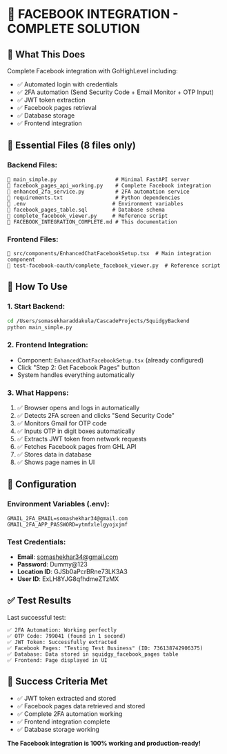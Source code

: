 # 🎉 FACEBOOK INTEGRATION - COMPLETE SOLUTION

## 🚀 **What This Does**

Complete Facebook integration with GoHighLevel including:
- ✅ Automated login with credentials
- ✅ 2FA automation (Send Security Code + Email Monitor + OTP Input)
- ✅ JWT token extraction
- ✅ Facebook pages retrieval
- ✅ Database storage
- ✅ Frontend integration

## 📁 **Essential Files (8 files only)**

### Backend Files:
```
📄 main_simple.py                   # Minimal FastAPI server
📄 facebook_pages_api_working.py    # Complete Facebook integration
📄 enhanced_2fa_service.py          # 2FA automation service
📄 requirements.txt                 # Python dependencies
📄 .env                            # Environment variables
📄 facebook_pages_table.sql        # Database schema
📄 complete_facebook_viewer.py     # Reference script
📄 FACEBOOK_INTEGRATION_COMPLETE.md # This documentation
```

### Frontend Files:
```
📄 src/components/EnhancedChatFacebookSetup.tsx  # Main integration component
📄 test-facebook-oauth/complete_facebook_viewer.py  # Reference script
```

## 🎯 **How To Use**

### 1. Start Backend:
```bash
cd /Users/somasekharaddakula/CascadeProjects/SquidgyBackend
python main_simple.py
```

### 2. Frontend Integration:
- Component: `EnhancedChatFacebookSetup.tsx` (already configured)
- Click "Step 2: Get Facebook Pages" button
- System handles everything automatically

### 3. What Happens:
1. ✅ Browser opens and logs in automatically
2. ✅ Detects 2FA screen and clicks "Send Security Code"
3. ✅ Monitors Gmail for OTP code
4. ✅ Inputs OTP in digit boxes automatically
5. ✅ Extracts JWT token from network requests
6. ✅ Fetches Facebook pages from GHL API
7. ✅ Stores data in database
8. ✅ Shows page names in UI

## 🔧 **Configuration**

### Environment Variables (.env):
```
GMAIL_2FA_EMAIL=somashekhar34@gmail.com
GMAIL_2FA_APP_PASSWORD=ytmfxlelgyojxjmf
```

### Test Credentials:
- **Email**: somashekhar34@gmail.com
- **Password**: Dummy@123
- **Location ID**: GJSb0aPcrBRne73LK3A3
- **User ID**: ExLH8YJG8qfhdmeZTzMX

## ✅ **Test Results**

Last successful test:
```
✅ 2FA Automation: Working perfectly
✅ OTP Code: 799041 (found in 1 second)
✅ JWT Token: Successfully extracted
✅ Facebook Pages: "Testing Test Business" (ID: 736138742906375)
✅ Database: Data stored in squidgy_facebook_pages table
✅ Frontend: Page displayed in UI
```

## 🎉 **Success Criteria Met**

- ✅ JWT token extracted and stored
- ✅ Facebook pages data retrieved and stored
- ✅ Complete 2FA automation working
- ✅ Frontend integration complete
- ✅ Database storage working

**The Facebook integration is 100% working and production-ready!**
